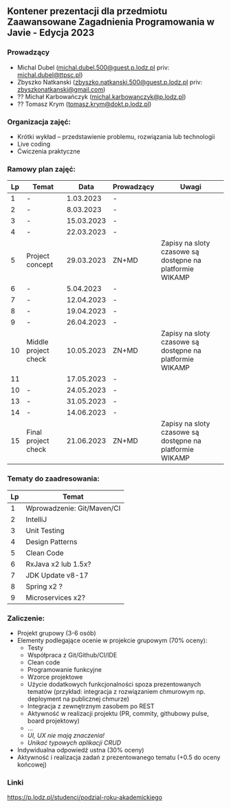 ## Kontener prezentacji dla przedmiotu Zaawansowane Zagadnienia Programowania w Javie - Edycja 2023

### Prowadzący 
- Michal Dubel (michal.dubel.500@guest.p.lodz.pl priv: michal.dubel@ttpsc.pl)
- Zbyszko Natkanski (zbyszko.natkanski.500@guest.p.lodz.pl priv: zbyszkonatkanski@gmail.com)
- ?? Michał Karbowańczyk (michal.karbowanczyk@p.lodz.pl)
- ?? Tomasz Krym (tomasz.krym@dokt.p.lodz.pl)

### Organizacja zajęć:
- Krótki wykład – przedstawienie problemu, rozwiązania lub technologii
- Live coding
- Ćwiczenia praktyczne

### Ramowy plan zajęć: 
Lp | Temat | Data | Prowadzący | Uwagi
--- | --- | --- | --- | --- 
1 | - | 1.03.2023 | - |
2 | - | 8.03.2023 | - |
3 | - | 15.03.2023 | - |
4 | - | 22.03.2023 | - |
5 | Project concept | 29.03.2023 | ZN+MD | Zapisy na sloty czasowe są dostępne na platformie WIKAMP
6 | - | 5.04.2023 | - | 
7 | - | 12.04.2023 | -|
8 | - | 19.04.2023 | - |
9 | - | 26.04.2023 | - |
10 | Middle project check | 10.05.2023 | ZN+MD | Zapisy na sloty czasowe są dostępne na platformie WIKAMP
11 |  | 17.05.2023 | - | 
10 | - | 24.05.2023 | - |
13 | - | 31.05.2023 | - | 
14 | - | 14.06.2023 | - |
15 | Final project check | 21.06.2023 | ZN+MD | Zapisy na sloty czasowe są dostępne na platformie WIKAMP



### Tematy do zaadresowania:
Lp | Temat 
--- | --- 
1 | Wprowadzenie: Git/Maven/CI 
2 | IntelliJ 
3 | Unit Testing 
4 | Design Patterns
5 | Clean Code 
6 | RxJava x2 lub 1.5x?
7 | JDK Update v8-17 
8 | Spring x2 ?
9 | Microservices x2?


### Zaliczenie:
- Projekt grupowy (3-6 osób)
- Elementy podlegające ocenie w projekcie grupowym (70% oceny):
  - Testy
  - Współpraca z Git/Github/CI/IDE
  - Clean code
  - Programowanie funkcyjne
  - Wzorce projektowe
  - Użycie dodatkowych funkcjonalności spoza prezentowanych tematów (przykład: integracja z rozwiązaniem chmurowym np. deployment na publicznej chmurze)
  - Integracja z zewnętrznym zasobem po REST
  - Aktywność w realizacji projektu (PR, commity, githubowy pulse, board projektowy)
  - ...
  - *UI, UX nie mają znaczenia!*
  - *Unikać typowych aplikacji CRUD*
- Indywidualna odpowiedź ustna (30% oceny)
- Aktywność i realizacja zadań z prezentowanego tematu (+0.5 do oceny końcowej)

### Linki
https://p.lodz.pl/studenci/podzial-roku-akademickiego
